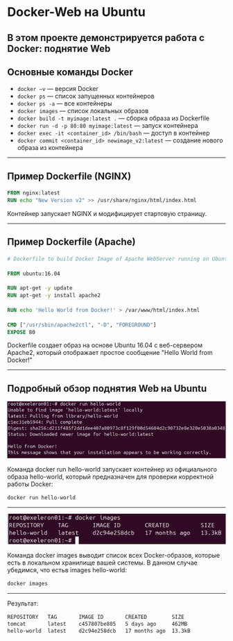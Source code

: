 # Docker-Web на Ubuntu

В этом проекте демонстрируется работа с Docker: поднятие Web
---

## Основные команды Docker

- `docker –v` — версия Docker
- `docker ps` — список запущенных контейнеров
- `docker ps -a` — все контейнеры
- `docker images` — список локальных образов
- `docker build -t myimage:latest .` — сборка образа из Dockerfile
- `docker run -d -p 80:80 myimage:latest` — запуск контейнера
- `docker exec -it <container_id> /bin/bash` — доступ в контейнер
- `docker commit <container_id> newimage_v2:latest` — создание нового образа из контейнера

---

## Пример Dockerfile (NGINX)

```Dockerfile
FROM nginx:latest
RUN echo "New Version v2" >> /usr/share/nginx/html/index.html
```

Контейнер запускает NGINX и модифицирует стартовую страницу.

---

## Пример Dockerfile (Apache)

```Dockerfile
# Dockerfile to build Docker Image of Apache WebServer running on Ubuntu

FROM ubuntu:16.04

RUN apt-get -y update
RUN apt-get -y install apache2

RUN echo 'Hello World from Docker!' > /var/www/html/index.html

CMD ["/usr/sbin/apache2ctl", "-D", "FOREGROUND"]
EXPOSE 80
```

Dockerfile создает образ на основе Ubuntu 16.04 с веб-сервером Apache2, который отображает простое сообщение "Hello World from Docker!"

---

## Подробный обзор поднятия Web на Ubuntu

![image_alt](https://github.com/exeleron07/docker-web/blob/47f5789baa2e1122a409248b73b3a6ed38da8b43/img/1.png)

Команда docker run hello-world запускает контейнер из официального образа hello-world, который предназначен для проверки корректной работы Docker:

```bash
docker run hello-world
```

---

![image_alt](https://github.com/exeleron07/docker-web/blob/8355692585723176a9b3c245f2a7f1a9db34f09a/img/2.png)

Команда docker images выводит список всех Docker-образов, которые есть в локальном хранилище вашей системы. В данном случае убедимся, что естьв images hello-world:

```bash
docker images
```

---

Результат:

```
REPOSITORY   TAG       IMAGE ID       CREATED        SIZE
tomcat       latest    c457807be805   5 days ago     462MB
hello-world  latest    d2c94e258dcb   17 months ago  13.3kB
```
